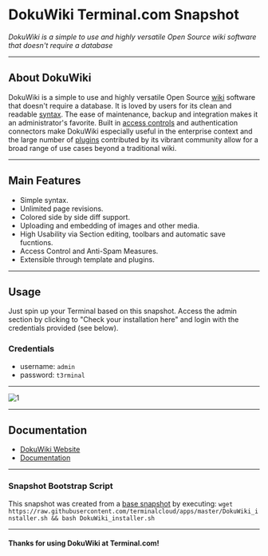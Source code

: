 # **DokuWiki** Terminal.com Snapshot

*DokuWiki is a simple to use and highly versatile Open Source wiki software that doesn't require a database*

---

## About DokuWiki

DokuWiki is a simple to use and highly versatile Open Source [wiki](http://en.wikipedia.org/wiki/wiki) software that doesn't require a database. It is loved by users for its clean and readable [syntax](https://www.dokuwiki.org/wiki:syntax). The ease of maintenance, backup and integration makes it an administrator's favorite. Built in [access controls](http://www.dokuwiki.org/acl) and authentication connectors make DokuWiki especially useful in the enterprise context and the large number of [plugins](http://www.dokuwiki.org/plugins) contributed by its vibrant community allow for a broad range of use cases beyond a traditional wiki.

---

## Main Features

- Simple syntax.
- Unlimited page revisions.
- Colored side by side diff support.
- Uploading and embedding of images and other media.
- High Usability via Section editing, toolbars and automatic save fucntions.
- Access Control and Anti-Spam Measures.
- Extensible through template and plugins.

---

## Usage

Just spin up your Terminal based on this snapshot. Access the admin section by clicking to "Check your installation here" and login with the credentials provided (see below).

### Credentials

- username: `admin`
- password: `t3rminal`

---

![1](IMAGE_URL)

---

## Documentation

- [DokuWiki Website]()
- [Documentation]()

---

### Snapshot Bootstrap Script

This snapshot was created from a [base snapshot](https://www.terminal.com/tiny/FzpHiTXG1K) by executing:
`wget https://raw.githubusercontent.com/terminalcloud/apps/master/DokuWiki_installer.sh && bash DokuWiki_installer.sh`

---

#### Thanks for using DokuWiki at Terminal.com!
